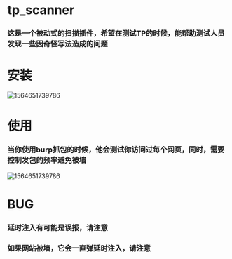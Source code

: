 # tp_scanner

### 这是一个被动式的扫描插件，希望在测试TP的时候，能帮助测试人员发现一些因奇怪写法造成的问题

# 安装

![1564651739786]()

# 使用

### 当你使用burp抓包的时候，他会测试你访问过每个网页，同时，需要控制发包的频率避免被墙

![1564651739786](F:\迅雷下载\tp_check\img\tp_scan.png)

# BUG
### 延时注入有可能是误报，请注意
### 如果网站被墙，它会一直弹延时注入，请注意

